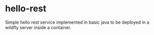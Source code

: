 # hello-rest
Simple hello rest service implemented in basic java to be deployed in a wildfly server inside a container.
